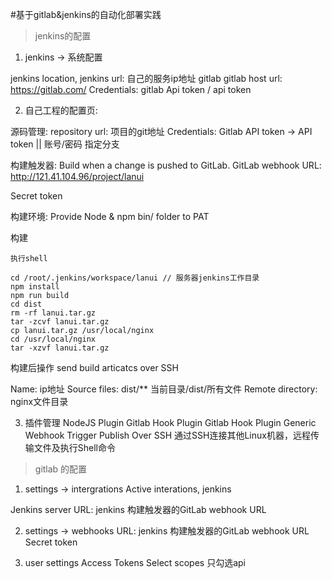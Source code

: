 #基于gitlab&jenkins的自动化部署实践

> jenkins的配置
1. jenkins -> 系统配置

jenkins location, jenkins url: 自己的服务ip地址
gitlab
  gitlab host url: https://gitlab.com/
  Credentials: gitlab Api token / api token

2. 自己工程的配置页:

源码管理: 
  repository url: 项目的git地址
  Credentials: Gitlab API token -> API token || 账号/密码
  指定分支

构建触发器:
  Build when a change is pushed to GitLab. GitLab webhook URL: http://121.41.104.96/project/lanui

  Secret token

构建环境:
  Provide Node & npm bin/ folder to PAT

构建
```
执行shell

cd /root/.jenkins/workspace/lanui // 服务器jenkins工作目录
npm install
npm run build
cd dist
rm -rf lanui.tar.gz
tar -zcvf lanui.tar.gz
cp lanui.tar.gz /usr/local/nginx
cd /usr/local/nginx
tar -xzvf lanui.tar.gz
```
构建后操作
send build articatcs over SSH

Name: ip地址
Source files: dist/** 当前目录/dist/所有文件
Remote directory: nginx文件目录

3. 插件管理
  NodeJS Plugin
  Gitlab Hook Plugin
  Gitlab Hook Plugin
  Generic Webhook Trigger
  Publish Over SSH 通过SSH连接其他Linux机器，远程传输文件及执行Shell命令

> gitlab 的配置

1. settings -> intergrations 
  Active interations, jenkins

  Jenkins server URL: jenkins 构建触发器的GitLab webhook URL

2. settings -> webhooks
   URL: jenkins 构建触发器的GitLab webhook URL
   Secret token

3. user settings
    Access Tokens
      Select scopes 只勾选api